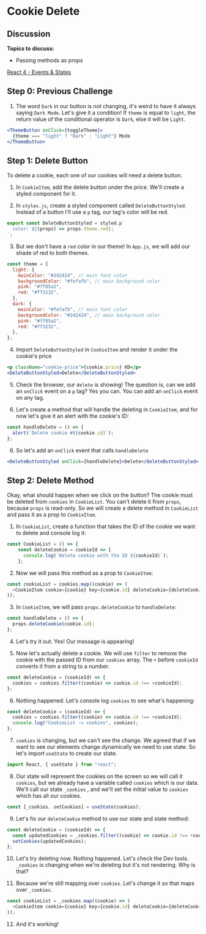 # Cookie Delete

## Discussion

**Topics to discuss:**

- Passing methods as props

[React 4 - Events & States](https://docs.google.com/presentation/d/1XD1QxGNfEP_BmNRlHPyP2h5WTj6gi4ql0WemniTw4vY/edit#slide=id.g4424c630a5_0_7)

## Step 0: Previous Challenge

1. The word `Dark` in our button is not changing, it's weird to have it always saying `Dark Mode`. Let's give it a condition! If `theme` is equal to `light`, the return value of the conditional operator is `Dark`, else it will be `Light`.

```jsx
<ThemeButton onClick={toggleTheme}>
  {theme === "light" ? "Dark" : "Light"} Mode
</ThemeButton>
```

## Step 1: Delete Button

To delete a cookie, each one of our cookies will need a delete button.

1. In `CookieItem`, add the delete button under the price. We'll create a styled component for it.

2. In `styles.js`, create a styled component called `DeleteButtonStyled`. Instead of a button I'll use a `p` tag, our tag's color will be red.

```javascript
export const DeleteButtonStyled = styled.p`
  color: ${(props) => props.theme.red};
`;
```

3. But we don't have a `red` color in our theme! In `App.js`, we will add our shade of red to both themes.

```javascript
const theme = {
  light: {
    mainColor: "#242424", // main font color
    backgroundColor: "#fefafb", // main background color
    pink: "#ff85a2",
    red: "#ff3232",
  },
  dark: {
    mainColor: "#fefafb", // main font color
    backgroundColor: "#242424", // main background color
    pink: "#ff85a2",
    red: "#ff3232",
  },
};
```

4. Import `DeleteButtonStyled` in `CookieItem` and render it under the cookie's price

```jsx
<p className="cookie-price">{cookie.price} KD</p>
<DeleteButtonStyled>Delete</DeleteButtonStyled>
```

5. Check the browser, our `delete` is showing! The question is, can we add an `onClick` event on a `p` tag? Yes you can. You can add an `onClick` event on any tag.

6. Let's create a method that will handle the deleting in `CookieItem`, and for now let's give it an alert with the cookie's ID:

```javascript
const handleDelete = () => {
  alert(`Delete cookie #${cookie.id}`);
};
```

6. So let's add an `onClick` event that calls `handleDelete`

```jsx
<DeleteButtonStyled onClick={handleDelete}>Delete</DeleteButtonStyled>
```

## Step 2: Delete Method

Okay, what should happen when we click on the button? The cookie must be deleted from `cookies` in `CookieList`. You can't delete it from `props`, because `props` is read-only. So we will create a delete method in `CookieList` and pass it as a prop to `CookieItem`.

1. In `CookieList`, create a function that takes the ID of the cookie we want to delete and console log it:

```javascript
const CookieList = () => {
    const deleteCookie = cookieId => {
      console.log(`Delete cookie with the ID ${cookieId}`);
    };
```

2. Now we will pass this method as a prop to `CookieItem`:

```javascript
const cookieList = cookies.map((cookie) => (
  <CookieItem cookie={cookie} key={cookie.id} deleteCookie={deleteCookie} />
));
```

3. In `CookieItem`, we will pass `props.deleteCookie` to `handleDelete`:

```javascript
const handleDelete = () => {
  props.deleteCookie(cookie.id);
};
```

4. Let's try it out. Yes! Our message is appearing!

5. Now let's actually delete a cookie. We will use `filter` to remove the cookie with the passed ID from our `cookies` array. The `+` before `cookieId` converts it from a string to a number.

```javascript
const deleteCookie = (cookieId) => {
  cookies = cookies.filter((cookie) => cookie.id !== +cookieId);
};
```

6. Nothing happened. Let's console log `cookies` to see what's happening:

```javascript
const deleteCookie = (cookieId) => {
  cookies = cookies.filter((cookie) => cookie.id !== +cookieId);
  console.log("CookieList -> cookies", cookies);
};
```

7. `cookies` is changing, but we can't see the change. We agreed that if we want to see our elements change dynamically we need to use state. So let's import `useState` to create our state.

```javascript
import React, { useState } from "react";
```

8. Our state will represent the cookies on the screen so we will call it `cookies`, but we already have a variable called `cookies` which is our data. We'll call our state `_cookies` , and we'll set the initial value to `cookies` which has all our cookies.

```javascript
const [_cookies, setCookies] = useState(cookies);
```

9. Let's fix our `deleteCookie` method to use our state and state method:

```javascript
const deleteCookie = (cookieId) => {
  const updatedCookies = _cookies.filter((cookie) => cookie.id !== +cookieId);
  setCookies(updatedCookies);
};
```

10. Let's try deleting now. Nothing happened. Let's check the Dev tools. `_cookies` is changing when we're deleting but it's not rendering. Why is that?

11. Because we're still mapping over `cookies`. Let's change it so that maps over `_cookies`.

```javascript
const cookieList = _cookies.map((cookie) => (
  <CookieItem cookie={cookie} key={cookie.id} deleteCookie={deleteCookie} />
));
```

12. And it's working!
